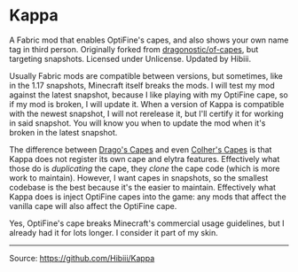 # Kappa

A Fabric mod that enables OptiFine's capes, and also shows your own name tag in third person.
Originally forked from [dragonostic/of-capes][1], but targeting snapshots.
Licensed under Unlicense.
Updated by Hibiii.

Usually Fabric mods are compatible between versions, but sometimes, like in the 1.17 snapshots, Minecraft itself breaks the mods.
I will test my mod against the latest snapshot, because I like playing with my OptiFine cape, so if my mod is broken, I will update it.
When a version of Kappa is compatible with the newest snapshot, I will not rerelease it, but I'll certify it for working in said snapshot.
You will know you when to update the mod when it's broken in the latest snapshot.

The difference between [Drago's Capes][1] and even [Colher's Capes][2] is that Kappa does not register its own cape and elytra features.
Effectively what those do is *duplicating* the cape, they *clone* the cape code (which is more work to maintain).
However, I want capes in snapshots, so the smallest codebase is the best because it's the easier to maintain.
Effectively what Kappa does is inject OptiFine capes into the game: any mods that affect the vanilla cape will also affect the OptiFine cape.

Yes, OptiFine's cape breaks Minecraft's commercial usage guidelines, but I already had it for lots longer. I consider it part of my skin.

---

Source: https://github.com/Hibiii/Kappa

[1]: https://www.curseforge.com/minecraft/mc-mods/of-capes
[2]: https://www.curseforge.com/minecraft/mc-mods/capes
